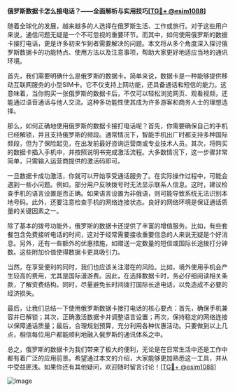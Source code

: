 **俄罗斯数据卡怎么接电话？——全面解析与实用技巧[[TG💪+ @esim1088](https://t.me/s/esim1088)]**

随着全球化的发展，越来越多的人选择在俄罗斯生活、工作或旅行。对于这些用户来说，通信问题无疑是一个不可忽视的重要环节。而其中，如何使用俄罗斯的数据卡接打电话，更是许多初来乍到者需要解决的问题。本文将从多个角度深入探讨俄罗斯数据卡的功能特点、使用方法以及注意事项，帮助大家更好地适应当地的通讯环境。

首先，我们需要明确什么是俄罗斯的数据卡。简单来说，数据卡是一种能够提供移动互联网服务的小型SIM卡。它不仅支持上网功能，还具备通话和短信的能力。这意味着，当你购买一张俄罗斯的数据卡后，不仅可以轻松浏览网页、观看视频，还能通过语音通话与他人交流。这种多功能性使其成为许多游客和商务人士的理想选择。

那么，如何正确地使用俄罗斯的数据卡接打电话呢？首先，你需要确保自己的手机已经解锁，并且支持俄罗斯的频段。通常情况下，智能手机出厂时都支持多种国际频段，但为了保险起见，在出发前最好咨询运营商或专业技术人员。其次，将购买的数据卡插入手机中，并按照说明书完成激活流程。大多数情况下，这一步骤非常简单，只需输入运营商提供的激活码即可。

一旦数据卡成功激活，你就可以开始享受通话服务了。在实际操作过程中，可能会遇到一些小问题。例如，部分用户反映拨号时无法显示联系人信息。这时，建议检查手机的语言设置是否正确。如果语言设置为非俄语，则可能导致系统无法识别本地号码。此外，还要注意检查手机的网络连接状态。良好的网络环境是保证通话质量的关键因素之一。

除了基本的拨号功能外，俄罗斯的数据卡还提供了丰富的增值服务。比如，有些套餐包含免费接听电话的时间，这对于经常需要接收重要信息的人来说无疑是个好消息。另外，还有一些额外的优惠措施，如赠送一定数量的短信或国际长途拨打分钟数。这些附加价值使得数据卡更具吸引力。

当然，在享受便利的同时，我们也应该关注潜在的风险。比如，境外使用手机会产生较高的费用，尤其是国际漫游费。因此，在选择数据卡时，务必仔细阅读相关条款，了解资费结构。同时，尽量避免长时间拨打国际长途电话，以免造成不必要的经济损失。

最后，让我们总结一下使用俄罗斯数据卡接打电话的核心要点：首先，确保手机兼容并已解锁；其次，正确激活数据卡并调整语言设置；再次，保持稳定的网络连接以保障通话质量；最后，合理规划预算，充分利用各种优惠活动。只要做到以上几点，相信每位用户都能顺利地融入俄罗斯的通讯体系之中。

总之，俄罗斯的数据卡为我们带来了极大的便利，无论是在日常生活中还是工作中都有着广泛的应用前景。希望通过本文的介绍，大家能够更加熟悉这一工具，并从中受益匪浅。如果你还有其他疑问，欢迎随时留言讨论！[[TG💪+ @esim1088](https://t.me/s/esim1088)] 

![Image](https://i.postimg.cc/4NQfJmqS/Snipaste-2025-05-13-00-14-12.png)